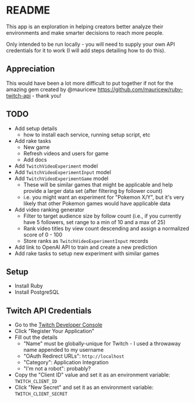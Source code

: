 # README

This app is an exploration in helping creators better analyze their environments and make smarter decisions to reach more people.

Only intended to be run locally - you will need to supply your own API credentials for it to work (I will add steps detailing how to do this).

## Appreciation

This would have been a lot more difficult to put together if not for the amazing gem created by @mauricew https://github.com/mauricew/ruby-twitch-api - thank you!

## TODO

* Add setup details
  * how to install each service, running setup script, etc
* Add rake tasks
  * New game
  * Refresh videos and users for game
  * Add docs
* Add `TwitchVideoExperiment` model
* Add `TwitchVideoExperimentInput` model
* Add `TwitchVideoExperimentGame` model
  * These will be similar games that might be applicable and help provide a larger data set (after filtering by follower count)
  * i.e. you might want an experiment for "Pokemon X/Y", but it's very likely that other Pokemon games would have applicable data
* Add video ranking generator
  * Filter to target audience size by follow count (i.e., if you currently have 5 followers, set range to a min of 10 and a max of 25)
  * Rank video titles by view count descending and assign a normalized score of 0 - 100
  * Store ranks as `TwitchVideoExperimentInput` records
* Add link to OpenAI API to train and create a new prediction
* Add rake tasks to setup new experiment with similar games

## Setup

* Install Ruby
* Install PostgreSQL

## Twitch API Credentials

* Go to the [Twitch Developer Console](https://dev.twitch.tv/console)
* Click "Register Your Application"
* Fill out the details
  * "Name" must be globally-unique for Twitch - I used a throwaway name appended to my username
  * "OAuth Redirect URLs": `http://localhost`
  * "Category": Application Integration
  * "I'm not a robot": probably?
* Copy the "Client ID" value and set it as an environment variable: `TWITCH_CLIENT_ID`
* Click "New Secret" and set it as an environment variable: `TWITCH_CLIENT_SECRET`
